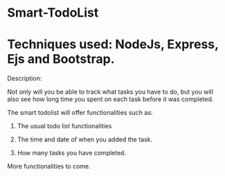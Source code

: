 # Smart-TodoList

# Techniques used: NodeJs, Express, Ejs and Bootstrap.

Description: 

Not only will you be able to track what tasks you have to do, but you will also see how long time you spent on each task before it was completed. 

The smart todolist will offer functionalities such as: 
  1. The usual todo list functionalities
  
  2. The time and date of when you added the task.
  
  3. How many tasks you have completed.
  
  More functionalities to come. 
 
